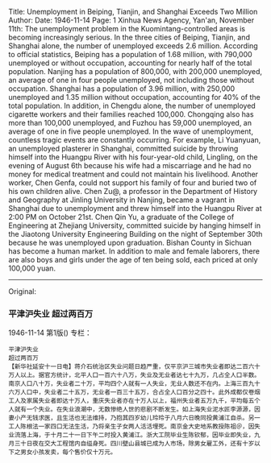 Title: Unemployment in Beiping, Tianjin, and Shanghai Exceeds Two Million
Author:
Date: 1946-11-14
Page: 1
Xinhua News Agency, Yan'an, November 11th: The unemployment problem in the Kuomintang-controlled areas is becoming increasingly serious. In the three cities of Beiping, Tianjin, and Shanghai alone, the number of unemployed exceeds 2.6 million. According to official statistics, Beiping has a population of 1.68 million, with 790,000 unemployed or without occupation, accounting for nearly half of the total population. Nanjing has a population of 800,000, with 200,000 unemployed, an average of one in four people unemployed, not including those without occupation. Shanghai has a population of 3.96 million, with 250,000 unemployed and 1.35 million without occupation, accounting for 40% of the total population. In addition, in Chengdu alone, the number of unemployed cigarette workers and their families reached 100,000. Chongqing also has more than 100,000 unemployed, and Fuzhou has 59,000 unemployed, an average of one in five people unemployed. In the wave of unemployment, countless tragic events are constantly occurring. For example, Li Yuanyuan, an unemployed plasterer in Shanghai, committed suicide by throwing himself into the Huangpu River with his four-year-old child, Lingling, on the evening of August 6th because his wife had a miscarriage and he had no money for medical treatment and could not maintain his livelihood. Another worker, Chen Genfa, could not support his family of four and buried two of his own children alive. Chen Zu@, a professor in the Department of History and Geography at Jinling University in Nanjing, became a vagrant in Shanghai due to unemployment and threw himself into the Huangpu River at 2:00 PM on October 21st. Chen Qin Yu, a graduate of the College of Engineering at Zhejiang University, committed suicide by hanging himself in the Jiaotong University Engineering Building on the night of September 30th because he was unemployed upon graduation. Bishan County in Sichuan has become a human market. In addition to male and female laborers, there are also boys and girls under the age of ten being sold, each priced at only 100,000 yuan.



<hr /> 

Original: 


### 平津沪失业  超过两百万

1946-11-14
第1版()
专栏：

    平津沪失业
    超过两百万
    【新华社延安十一日电】蒋介石统治区失业问题日趋严重，仅平京沪三城市失业者即达二百六十万人以上。据官方统计，北平人口一百六十八万，失业及无业者达七十九万，几占全人口半数。南京人口八十万，失业者二十万，平均四个人就有一人失业，无业人数还不在内。上海三百九十六万人口中，失业者二十五万，无业者一百三十五万，合占全人口百分之四十。此外成都仅卷烟工人及家属失业者即达十万人，重庆失业者亦在十万人以上，福州失业者五万九千，平均每五个人就有一个失业。在失业浪潮中，无数惨绝人世的悲剧不断发生。如上海失业泥水匠李源源，因妻小产无钱求医，且生活也无法维持，乃抱其四岁幼儿玲玲于八月六日晚同投黄浦江自杀。另一工人陈根法一家四口无法生活，乃将亲生子女两人活活埋死。南京金大史地系教授陈祖＠，因失业流落上海，于十月二十一日下午二时投入黄浦江。浙大工院毕业生陈钦郁，因毕业即失业，九月三十日夜在交大工程馆内自缢身死。四川壁山县城已成为人市场，除男女雇工外，还有十岁以下之男女小孩发卖，每个售价仅十万元。
